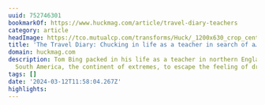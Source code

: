 ```yaml
---
uuid: 752746301
bookmarkOf: https://www.huckmag.com/article/travel-diary-teachers
category: article
headImage: https://tco.mutualcp.com/transforms/Huck/_1200x630_crop_center-center_82_none_ns/DSC_04152_2023-03-27-083938_dcjm.jpg?mtime=1679906379
title: 'The Travel Diary: Chucking in life as a teacher in search of a…'
domain: huckmag.com
description: Tom Bing packed in his life as a teacher in northern England to explore
  South America, the continent of extremes, to escape the feeling of drowning.
tags: []
date: '2024-03-12T11:58:04.267Z'
highlights: 
---
```




